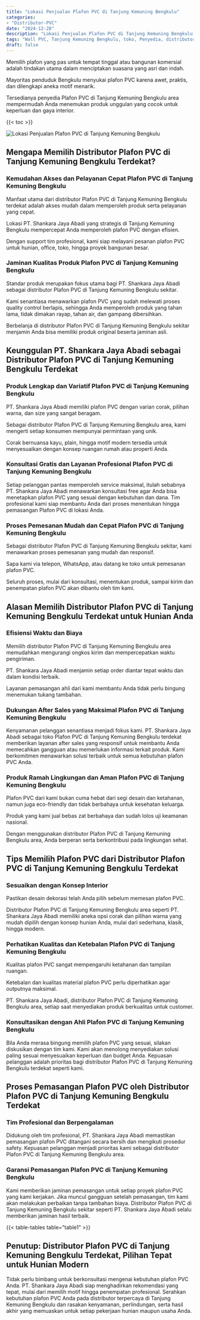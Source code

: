 ```yaml
---
title: "Lokasi Penjualan Plafon PVC di Tanjung Kemuning Bengkulu"
categories: 
- "Distributor-PVC"
date: "2024-12-28"
description: "Lokasi Penjualan Plafon PVC di Tanjung Kemuning Bengkulu untuk hunian, office, dan ritel. Material berkualitas, pilihan motif, pilihan warna elegan, beserta jasa penempatan oleh tim ahli serta garansi resmi!|Layanan penjualan Plafon PVC di Tanjung Kemuning Bengkulu bagi kebutuhan rumah, kantor, maupun gerai, dengan panel berkualitas dan penempatan oleh tim profesional dan kepastian resmi.|Solusi Plafon PVC di Tanjung Kemuning Bengkulu yang terbukti untuk tempat tinggal, office, dan toko, dengan material unggulan dan penempatan ditangani oleh tim berpengalaman serta kepastian resmi.|Penjualan Plafon PVC di Tanjung Kemuning Bengkulu untuk tempat tinggal, perkantoran, dan toko, dengan material berkualitas dan penempatan dikerjakan oleh tenaga ahli profesional, disertai beserta garansi resmi.}"
tags: "Wall PVC, Tanjung Kemuning Bengkulu, toko, Penyedia, distributor"
draft: false
---
```


Memilih plafon yang pas untuk tempat tinggal atau bangunan komersial adalah tindakan utama dalam menciptakan suasana yang asri dan indah.

Mayoritas penduduk Bengkulu menyukai plafon PVC karena awet, praktis, dan dilengkapi aneka motif menarik.

Tersedianya penyedia Plafon PVC di Tanjung Kemuning Bengkulu area mempermudah Anda menemukan produk unggulan yang cocok untuk keperluan dan gaya interior.

{{< toc >}}

![Lokasi Penjualan Plafon PVC di Tanjung Kemuning Bengkulu](/images/Distributor-PVC/Lokasi-Penjualan-Plafon-PVC-di-Tanjung-Kemuning-Bengkulu.png)


## Mengapa Memilih Distributor Plafon PVC di Tanjung Kemuning Bengkulu Terdekat?

### Kemudahan Akses dan Pelayanan Cepat Plafon PVC di Tanjung Kemuning Bengkulu

Manfaat utama dari distributor Plafon PVC di Tanjung Kemuning Bengkulu terdekat adalah akses mudah dalam memperoleh produk serta pelayanan yang cepat.

Lokasi PT. Shankara Jaya Abadi yang strategis di Tanjung Kemuning Bengkulu mempercepat Anda memperoleh plafon PVC dengan efisien.

Dengan support tim profesional, kami siap melayani pesanan plafon PVC untuk hunian, office, toko, hingga proyek bangunan besar.

### Jaminan Kualitas Produk Plafon PVC di Tanjung Kemuning Bengkulu

Standar produk merupakan fokus utama bagi PT. Shankara Jaya Abadi sebagai distributor Plafon PVC di Tanjung Kemuning Bengkulu sekitar.

Kami senantiasa menawarkan plafon PVC yang sudah melewati proses quality control berlapis, sehingga Anda memperoleh produk yang tahan lama, tidak dimakan rayap, tahan air, dan gampang dibersihkan.

Berbelanja di distributor Plafon PVC di Tanjung Kemuning Bengkulu sekitar menjamin Anda bisa memiliki produk original beserta jaminan asli.

## Keunggulan PT. Shankara Jaya Abadi sebagai Distributor Plafon PVC di Tanjung Kemuning Bengkulu Terdekat

### Produk Lengkap dan Variatif Plafon PVC di Tanjung Kemuning Bengkulu

PT. Shankara Jaya Abadi memiliki plafon PVC dengan varian corak, pilihan warna, dan size yang sangat beragam.

Sebagai distributor Plafon PVC di Tanjung Kemuning Bengkulu area, kami mengerti setiap konsumen mempunyai permintaan yang unik.

Corak bernuansa kayu, plain, hingga motif modern tersedia untuk menyesuaikan dengan konsep ruangan rumah atau properti Anda.

### Konsultasi Gratis dan Layanan Profesional Plafon PVC di Tanjung Kemuning Bengkulu

Setiap pelanggan pantas memperoleh service maksimal, itulah sebabnya PT. Shankara Jaya Abadi menawarkan konsultasi free agar Anda bisa menetapkan plafon PVC yang sesuai dengan kebutuhan dan dana. Tim profesional kami siap membantu Anda dari proses menentukan hingga pemasangan Plafon PVC di lokasi Anda.

### Proses Pemesanan Mudah dan Cepat Plafon PVC di Tanjung Kemuning Bengkulu

Sebagai distributor Plafon PVC di Tanjung Kemuning Bengkulu sekitar, kami menawarkan proses pemesanan yang mudah dan responsif.

Sapa kami via telepon, WhatsApp, atau datang ke toko untuk pemesanan plafon PVC.

Seluruh proses, mulai dari konsultasi, menentukan produk, sampai kirim dan penempatan plafon PVC akan dibantu oleh tim kami.

## Alasan Memilih Distributor Plafon PVC di Tanjung Kemuning Bengkulu Terdekat untuk Hunian Anda

### Efisiensi Waktu dan Biaya

Memilih distributor Plafon PVC di Tanjung Kemuning Bengkulu area memudahkan mengurangi ongkos kirim dan mempercepatkan waktu pengiriman.

PT. Shankara Jaya Abadi menjamin setiap order diantar tepat waktu dan dalam kondisi terbaik.

Layanan pemasangan ahli dari kami membantu Anda tidak perlu bingung menemukan tukang tambahan.

### Dukungan After Sales yang Maksimal Plafon PVC di Tanjung Kemuning Bengkulu

Kenyamanan pelanggan senantiasa menjadi fokus kami. PT. Shankara Jaya Abadi sebagai toko Plafon PVC di Tanjung Kemuning Bengkulu terdekat memberikan layanan after sales yang responsif untuk membantu Anda memecahkan gangguan atau memerlukan informasi terkait produk. Kami berkomitmen menawarkan solusi terbaik untuk semua kebutuhan plafon PVC Anda.

### Produk Ramah Lingkungan dan Aman Plafon PVC di Tanjung Kemuning Bengkulu

Plafon PVC dari kami bukan cuma hebat dari segi desain dan ketahanan, namun juga eco-friendly dan tidak berbahaya untuk kesehatan keluarga.

Produk yang kami jual bebas zat berbahaya dan sudah lolos uji keamanan nasional.

Dengan menggunakan distributor Plafon PVC di Tanjung Kemuning Bengkulu area, Anda berperan serta berkontribusi pada lingkungan sehat.

## Tips Memilih Plafon PVC dari Distributor Plafon PVC di Tanjung Kemuning Bengkulu Terdekat

### Sesuaikan dengan Konsep Interior

Pastikan desain dekorasi telah Anda pilih sebelum memesan plafon PVC.

Distributor Plafon PVC di Tanjung Kemuning Bengkulu area seperti PT. Shankara Jaya Abadi memiliki aneka opsi corak dan pilihan warna yang mudah dipilih dengan konsep hunian Anda, mulai dari sederhana, klasik, hingga modern.

### Perhatikan Kualitas dan Ketebalan Plafon PVC di Tanjung Kemuning Bengkulu

Kualitas plafon PVC sangat mempengaruhi ketahanan dan tampilan ruangan.

Ketebalan dan kualitas material plafon PVC perlu diperhatikan agar outputnya maksimal.

PT. Shankara Jaya Abadi, distributor Plafon PVC di Tanjung Kemuning Bengkulu area, setiap saat menyediakan produk berkualitas untuk customer.

### Konsultasikan dengan Ahli Plafon PVC di Tanjung Kemuning Bengkulu

Bila Anda merasa bingung memilih plafon PVC yang sesuai, silakan diskusikan dengan tim kami. Kami akan menolong menyediakan solusi paling sesuai menyesuaikan keperluan dan budget Anda. Kepuasan pelanggan adalah prioritas bagi distributor Plafon PVC di Tanjung Kemuning Bengkulu terdekat seperti kami.

## Proses Pemasangan Plafon PVC oleh Distributor Plafon PVC di Tanjung Kemuning Bengkulu Terdekat

### Tim Profesional dan Berpengalaman

Didukung oleh tim profesional, PT. Shankara Jaya Abadi memastikan pemasangan plafon PVC ditangani secara bersih dan mengikuti prosedur safety. Kepuasan pelanggan menjadi prioritas kami sebagai distributor Plafon PVC di Tanjung Kemuning Bengkulu area.

### Garansi Pemasangan Plafon PVC di Tanjung Kemuning Bengkulu

Kami memberikan jaminan pemasangan untuk setiap proyek plafon PVC yang kami kerjakan. Jika muncul gangguan setelah pemasangan, tim kami akan melakukan perbaikan tanpa tambahan biaya. Distributor Plafon PVC di Tanjung Kemuning Bengkulu sekitar seperti PT. Shankara Jaya Abadi selalu memberikan jaminan hasil terbaik.

{{< table-tables table="table1" >}}

## Penutup: Distributor Plafon PVC di Tanjung Kemuning Bengkulu Terdekat, Pilihan Tepat untuk Hunian Modern

Tidak perlu bimbang untuk berkonsultasi mengenai kebutuhan plafon PVC Anda. PT. Shankara Jaya Abadi siap menghadirkan rekomendasi yang tepat, mulai dari memilih motif hingga penempatan profesional. Serahkan kebutuhan plafon PVC Anda pada distributor terpercaya di Tanjung Kemuning Bengkulu dan rasakan kenyamanan, perlindungan, serta hasil akhir yang memuaskan untuk setiap pekerjaan hunian maupun usaha Anda.